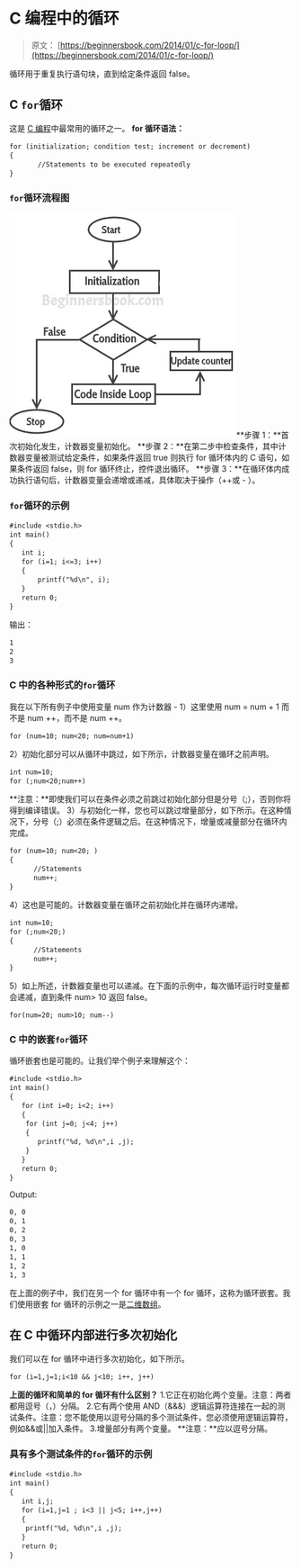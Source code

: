 # C 编程中的循环

> 原文： [https://beginnersbook.com/2014/01/c-for-loop/](https://beginnersbook.com/2014/01/c-for-loop/)

循环用于重复执行语句块，直到给定条件返回 false。

## C `for`循环

这是 [C 编程](https://beginnersbook.com/2014/01/c-tutorial-for-beginners-with-examples/)中最常用的循环之一。
**for 循环语法：**

```
for (initialization; condition test; increment or decrement)
{
       //Statements to be executed repeatedly
}
```

### `for`循环流程图

![C for loop](img/7d2a9990f04a58183ff2d8c7815e07aa.jpg)
**步骤 1：**首次初始化发生，计数器变量初始化。
**步骤 2：**在第二步中检查条件，其中计数器变量被测试给定条件，如果条件返回 true 则执行 for 循环体内的 C 语句，如果条件返回 false，则 for 循环终止，控件退出循环。
**步骤 3：**在循环体内成功执行语句后，计数器变量会递增或递减，具体取决于操作（++或 - ）。

### `for`循环的示例

```
#include <stdio.h>
int main()
{
   int i;
   for (i=1; i<=3; i++)
   {
       printf("%d\n", i);
   }
   return 0;
}

```

输出：

```
1
2
3

```

### C 中的各种形式的`for`循环

我在以下所有例子中使用变量 num 作为计数器 -
1）这里使用 num = num + 1 而不是 num ++，而不是 num ++。

```
for (num=10; num<20; num=num+1)
```

2）初始化部分可以从循环中跳过，如下所示，计数器变量在循环之前声明。

```
int num=10;
for (;num<20;num++)
```

**注意：**即使我们可以在条件必须之前跳过初始化部分但是分号（;），否则你将得到编译错误。
3）与初始化一样，您也可以跳过增量部分，如下所示。在这种情况下，分号（;）必须在条件逻辑之后。在这种情况下，增量或减量部分在循环内完成。

```
for (num=10; num<20; )
{
      //Statements
      num++;
}
```

4）这也是可能的。计数器变量在循环之前初始化并在循环内递增。

```
int num=10;
for (;num<20;)
{
      //Statements
      num++;
}
```

5）如上所述，计数器变量也可以递减。在下面的示例中，每次循环运行时变量都会递减，直到条件 num&gt; 10 返回 false。

```
for(num=20; num>10; num--)
```

### C 中的嵌套`for`循环

循环嵌套也是可能的。让我们举个例子来理解这个：

```
#include <stdio.h>
int main()
{
   for (int i=0; i<2; i++)
   {
	for (int j=0; j<4; j++)
	{
	   printf("%d, %d\n",i ,j);
	}
   }
   return 0;
}

```

Output:

```
0, 0
0, 1
0, 2
0, 3
1, 0
1, 1
1, 2
1, 3
```

在上面的例子中，我们在另一个 for 循环中有一个 for 循环，这称为循环嵌套。我们使用嵌套 for 循环的示例之一是[二维数组](https://beginnersbook.com/2014/01/2d-arrays-in-c-example/)。

## 在 C 中循环内部进行多次初始化

我们可以在 for 循环中进行多次初始化，如下所示。

```
for (i=1,j=1;i<10 && j<10; i++, j++)
```

**上面的循环和简单的 for 循环有什么区别？**
1.它正在初始化两个变量。注意：两者都用逗号（，）分隔。
2.它有两个使用 AND（&amp;&amp;&amp;）逻辑运算符连接在一起的测试条件。注意：您不能使用以逗号分隔的多个测试条件，您必须使用逻辑运算符，例如&amp;&amp;或||加入条件。
3.增量部分有两个变量。 **注意：**应以逗号分隔。

### 具有多个测试条件的`for`循环的示例

```
#include <stdio.h>
int main()
{
   int i,j;
   for (i=1,j=1 ; i<3 || j<5; i++,j++)
   {
	printf("%d, %d\n",i ,j);
   }
   return 0;
}
```